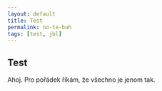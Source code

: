 ```yaml
---
layout: default
title: Test
permalink: no-te-buh
tags: [test, jbl]
---
```


## Test

Ahoj. Pro pořádek říkám, že všechno je jenom tak.
